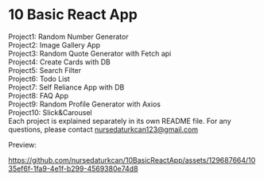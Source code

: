 # 10 Basic React App
Project1:  Random Number Generator <br/>
Project2:  Image Gallery App <br/>
Project3:  Random Quote Generator with Fetch api<br/>
Project4:  Create Cards with DB<br/>
Project5:  Search Filter<br/>
Project6:  Todo List<br/>
Project7:  Self Reliance App with DB<br/>
Project8:  FAQ App<br/>
Project9:  Random Profile Generator with Axios<br/>
Project10: Slick&Carousel<br/>
Each project is explained separately in its own README file. For any questions, please contact nursedaturkcan123@gmail.com <br/>

Preview: <br/>

https://github.com/nursedaturkcan/10BasicReactApp/assets/129687664/1035ef6f-1fa9-4e1f-b299-4569380e74d8 


